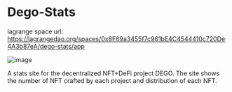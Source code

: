 # Dego-Stats

lagrange space url: https://lagrangedao.org/spaces/0x8F69a3455f7c961bE4C4544410c720De4A3b87eA/dego-stats/app

![image](https://github.com/DDUPA/awesome-swanchain/assets/108317289/da716497-496c-4651-9384-913b82b5322c)


A stats site for the decentralized NFT+DeFi project DEGO. The site shows the number of NFT crafted by each project and distribution of each NFT.
